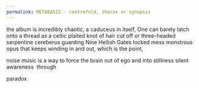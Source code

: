 ```yaml
---
permalink: METABASIS - centrefold, thorax or synopsis
---
```

the album is incredibly chaotic, a caduceus in itself, One can barely latch onto a thread as a celtic plaited knot of hair cut off or three-headed serpentine cereberus guarding Nine Hellish Gates locked mess monstrous opus that keeps winding in and out, 
which is the point, 

noise music is a way to force the brain out of ego and into stillness 
silent awareness  
through 

paradox